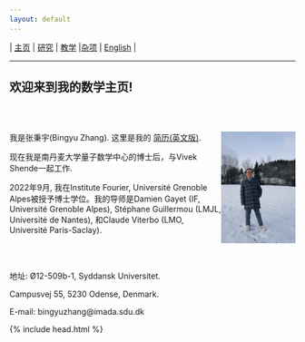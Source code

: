 ```yaml
---
layout: default
---
```



| [主页](index-ch.md)  | [研究](research-ch.md)    | [教学](teaching-ch.md)     |[杂项](miscellaneous-ch.md)    | [English](index.md) |

* * *
## 欢迎来到我的数学主页!

<br /><br />


<div style="width:100%;">
            <img src="me.jpeg" align="right"  width="26%" height="26%"/>
            <p>我是张秉宇(Bingyu Zhang). 这里是我的 <a href="Files/CV.pdf">简历(英文版)</a>.</p>
            <p>现在我是南丹麦大学量子数学中心的博士后，与Vivek Shende一起工作.</p>
            <p>2022年9月, 我在Institute Fourier, Université Grenoble Alpes被授予博士学位。我的导师是Damien Gayet (IF, Université Grenoble Alpes), Stéphane Guillermou (LMJL, Université de Nantes), 和Claude Viterbo (LMO, Université Paris-Saclay).</p>
            <br /><br />
            <p>地址: Ø12-509b-1, Syddansk Universitet. </p>
            <p>Campusvej 55, 5230 Odense, Denmark.</p>
            <p>E-mail: bingyuzhang@imada.sdu.dk</p>

</div>


{% include head.html %}



